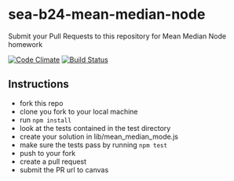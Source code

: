 sea-b24-mean-median-node
========================

Submit your Pull Requests to this repository for Mean Median Node homework

[![Code Climate](https://codeclimate.com/github/codefellows/sea-b24-mean-median-node/badges/gpa.svg)](https://codeclimate.com/github/codefellows/sea-b24-mean-median-node)
[![Build Status](https://travis-ci.org/crenwick/sea-b24-mean-median-node.svg)](https://travis-ci.org/crenwick/sea-b24-mean-median-node)

Instructions
-----------------------------
  * fork this repo
  * clone you fork to your local machine
  * run `npm install`
  * look at the tests contained in the test directory
  * create your solution in lib/mean_median_mode.js
  * make sure the tests pass by running `npm test`
  * push to your fork
  * create a pull request
  * submit the PR url to canvas
